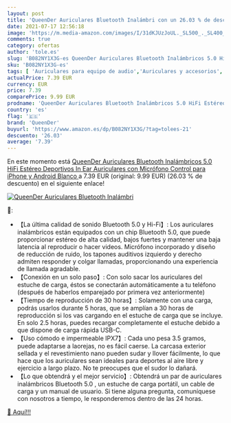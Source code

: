 ```yaml
---
layout: post
title: 'QueenDer Auriculares Bluetooth Inalámbri con un 26.03 % de descuento'
date: 2021-07-17 12:56:18
image: 'https://m.media-amazon.com/images/I/31dKJUzJoUL._SL500_._SL400_.jpg'
comments: true
category: ofertas
author: 'tole.es'
slug: 'B082NY1X3G-es QueenDer Auriculares Bluetooth Inalámbricos 5.0 HiFi...'
sku: 'B082NY1X3G-es'
tags: [ 'Auriculares para equipo de audio','Auriculares y accesorios','Electrónica','iphone','queender', ]
actualPrice: 7.39 EUR
currency: EUR
price: 7.39
comparePrice: 9.99 EUR
prodname: 'QueenDer Auriculares Bluetooth Inalámbricos 5.0 HiFi Estéreo Deportivos In Ear Auriculares con Micrófono Control para iPhone y Android  Blanco '
country: 'es'
flag: '🇪🇸'
brand: 'QueenDer'
buyurl: 'https://www.amazon.es/dp/B082NY1X3G/?tag=tolees-21'
descuento: '26.03'
average: '7.39'
---
```


En este momento está [QueenDer Auriculares Bluetooth Inalámbricos 5.0 HiFi Estéreo Deportivos In Ear Auriculares con Micrófono Control para iPhone y Android  Blanco ](https://www.amazon.es/dp/B082NY1X3G/?tag=tolees-21) a 7.39 EUR (original: 9.99 EUR) (26.03 %  de descuento) en el siguiente enlace!

[![QueenDer Auriculares Bluetooth Inalámbri](https://m.media-amazon.com/images/I/31dKJUzJoUL._SL500_._SL400_.jpg)](https://www.amazon.es/dp/B082NY1X3G/?tag=tolees-21)

🔎:

- 【La última calidad de sonido Bluetooth 5.0 y Hi-Fi】: Los auriculares inalámbricos están equipados con un chip Bluetooth 5.0, que puede proporcionar estéreo de alta calidad, bajos fuertes y mantener una baja latencia al reproducir o hacer videos. Micrófono incorporado y diseño de reducción de ruido, los tapones auditivos izquierdo y derecho admiten responder y colgar llamadas, proporcionando una experiencia de llamada agradable.
- 【Conexión en un solo paso】: Con solo sacar los auriculares del estuche de carga, éstos se conectarán automáticamente a tu teléfono (después de haberlos emparejado por primera vez anteriormente)
- 【Tiempo de reproducción de 30 horas】: Solamente con una carga, podrás usarlos durante 5 horas, que se amplían a 30 horas de reproducción si los vas cargando en el estuche de carga que se incluye. En solo 2.5 horas, puedes recargar completamente el estuche debido a que dispone de carga rápida USB-C.
- 【Uso cómodo e impermeable IPX7】: Cada uno pesa 3.5 gramos, puede adaptarse a laorejas, no es fácil caerse. La carcasa exterior sellada y el revestimiento nano pueden sudar y llover fácilmente, lo que hace que los auriculares sean ideales para deportes al aire libre y ejercicio a largo plazo. No te preocupes que el sudor lo dañará.
- 【Lo que obtendrá y el mejor servicio】: Obtendrá un par de auriculares inalámbricos Bluetooth 5.0 , un estuche de carga portátil, un cable de carga y un manual de usuario. Si tiene alguna pregunta, comuníquese con nosotros a tiempo, le responderemos dentro de las 24 horas.

[🛒 Aquí!!!](https://www.amazon.es/dp/B082NY1X3G/?tag=tolees-21)
